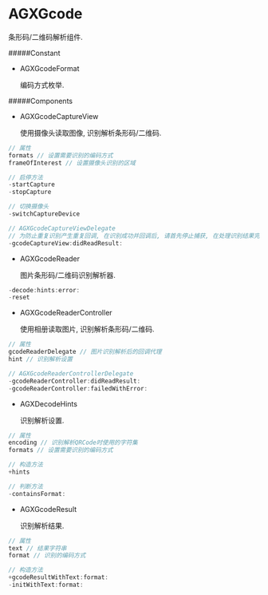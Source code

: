 # AGXGcode

条形码/二维码解析组件.

#####Constant

- AGXGcodeFormat

    编码方式枚举.

#####Components

- AGXGcodeCaptureView

    使用摄像头读取图像, 识别解析条形码/二维码.

```objective-c
// 属性
formats // 设置需要识别的编码方式
frameOfInterest // 设置摄像头识别的区域

// 启停方法
-startCapture
-stopCapture

// 切换摄像头
-switchCaptureDevice

// AGXGcodeCaptureViewDelegate
// 为防止重复识别产生重复回调, 在识别成功并回调后, 请首先停止捕获, 在处理识别结果完成后按需要重启捕获.
-gcodeCaptureView:didReadResult:
```

- AGXGcodeReader

    图片条形码/二维码识别解析器.

```objective-c
-decode:hints:error:
-reset
```

- AGXGcodeReaderController

    使用相册读取图片, 识别解析条形码/二维码.

```objective-c
// 属性
gcodeReaderDelegate // 图片识别解析后的回调代理
hint // 识别解析设置

// AGXGcodeReaderControllerDelegate
-gcodeReaderController:didReadResult:
-gcodeReaderController:failedWithError:
```

- AGXDecodeHints

    识别解析设置.

```objective-c
// 属性
encoding // 识别解析QRCode时使用的字符集
formats // 设置需要识别的编码方式

// 构造方法
+hints

// 判断方法
-containsFormat:
```

- AGXGcodeResult

    识别解析结果.

```objective-c
// 属性
text // 结果字符串
format // 识别的编码方式

// 构造方法
+gcodeResultWithText:format:
-initWithText:format:
```
